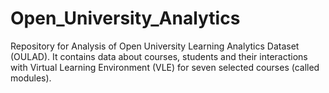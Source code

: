 # Open_University_Analytics
Repository for Analysis of Open University Learning Analytics Dataset (OULAD). It contains data about courses, students and their interactions with Virtual Learning Environment (VLE) for seven selected courses (called modules).
